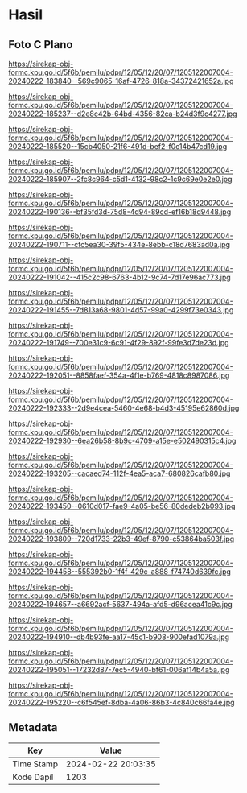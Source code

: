 # Hasil

## Foto C Plano

https://sirekap-obj-formc.kpu.go.id/5f6b/pemilu/pdpr/12/05/12/20/07/1205122007004-20240222-183840--569c9065-16af-4726-818a-34372421652a.jpg

https://sirekap-obj-formc.kpu.go.id/5f6b/pemilu/pdpr/12/05/12/20/07/1205122007004-20240222-185237--d2e8c42b-64bd-4356-82ca-b24d3f9c4277.jpg

https://sirekap-obj-formc.kpu.go.id/5f6b/pemilu/pdpr/12/05/12/20/07/1205122007004-20240222-185520--15cb4050-21f6-491d-bef2-f0c14b47cd19.jpg

https://sirekap-obj-formc.kpu.go.id/5f6b/pemilu/pdpr/12/05/12/20/07/1205122007004-20240222-185907--2fc8c964-c5d1-4132-98c2-1c9c69e0e2e0.jpg

https://sirekap-obj-formc.kpu.go.id/5f6b/pemilu/pdpr/12/05/12/20/07/1205122007004-20240222-190136--bf35fd3d-75d8-4d94-89cd-ef16b18d9448.jpg

https://sirekap-obj-formc.kpu.go.id/5f6b/pemilu/pdpr/12/05/12/20/07/1205122007004-20240222-190711--cfc5ea30-39f5-434e-8ebb-c18d7683ad0a.jpg

https://sirekap-obj-formc.kpu.go.id/5f6b/pemilu/pdpr/12/05/12/20/07/1205122007004-20240222-191042--415c2c98-6763-4b12-9c74-7d17e96ac773.jpg

https://sirekap-obj-formc.kpu.go.id/5f6b/pemilu/pdpr/12/05/12/20/07/1205122007004-20240222-191455--7d813a68-9801-4d57-99a0-4299f73e0343.jpg

https://sirekap-obj-formc.kpu.go.id/5f6b/pemilu/pdpr/12/05/12/20/07/1205122007004-20240222-191749--700e31c9-6c91-4f29-892f-99fe3d7de23d.jpg

https://sirekap-obj-formc.kpu.go.id/5f6b/pemilu/pdpr/12/05/12/20/07/1205122007004-20240222-192051--8858faef-354a-4f1e-b769-4818c8987086.jpg

https://sirekap-obj-formc.kpu.go.id/5f6b/pemilu/pdpr/12/05/12/20/07/1205122007004-20240222-192333--2d9e4cea-5460-4e68-b4d3-45195e62860d.jpg

https://sirekap-obj-formc.kpu.go.id/5f6b/pemilu/pdpr/12/05/12/20/07/1205122007004-20240222-192930--6ea26b58-8b9c-4709-a15e-e502490315c4.jpg

https://sirekap-obj-formc.kpu.go.id/5f6b/pemilu/pdpr/12/05/12/20/07/1205122007004-20240222-193205--cacaed74-112f-4ea5-aca7-680826cafb80.jpg

https://sirekap-obj-formc.kpu.go.id/5f6b/pemilu/pdpr/12/05/12/20/07/1205122007004-20240222-193450--0610d017-fae9-4a05-be56-80dedeb2b093.jpg

https://sirekap-obj-formc.kpu.go.id/5f6b/pemilu/pdpr/12/05/12/20/07/1205122007004-20240222-193809--720d1733-22b3-49ef-8790-c53864ba503f.jpg

https://sirekap-obj-formc.kpu.go.id/5f6b/pemilu/pdpr/12/05/12/20/07/1205122007004-20240222-194458--555392b0-1f4f-429c-a888-f74740d639fc.jpg

https://sirekap-obj-formc.kpu.go.id/5f6b/pemilu/pdpr/12/05/12/20/07/1205122007004-20240222-194657--a6692acf-5637-494a-afd5-d96acea41c9c.jpg

https://sirekap-obj-formc.kpu.go.id/5f6b/pemilu/pdpr/12/05/12/20/07/1205122007004-20240222-194910--db4b93fe-aa17-45c1-b908-900efad1079a.jpg

https://sirekap-obj-formc.kpu.go.id/5f6b/pemilu/pdpr/12/05/12/20/07/1205122007004-20240222-195051--17232d87-7ec5-4940-bf61-006af14b4a5a.jpg

https://sirekap-obj-formc.kpu.go.id/5f6b/pemilu/pdpr/12/05/12/20/07/1205122007004-20240222-195220--c6f545ef-8dba-4a06-86b3-4c840c66fa4e.jpg


## Metadata

| Key        | Value               |
| ---------- | ------------------- |
| Time Stamp | 2024-02-22 20:03:35 |
| Kode Dapil | 1203                |



